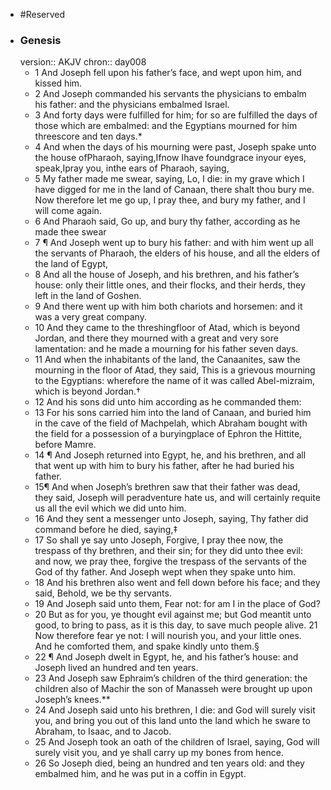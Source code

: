 - #Reserved
- ### Genesis
  version:: AKJV
  chron:: day008
	- 1 And Joseph fell upon his father’s face, and wept upon him, and kissed him.
	- 2 And Joseph commanded his servants the physicians to embalm his father: and the
	  physicians embalmed Israel.
	- 3 And forty days were fulfilled for him; for so are fulfilled
	  the days of those which are embalmed: and the Egyptians mourned for him threescore
	  and ten days.*
	- 4 And when the days of his mourning were past, Joseph spake unto the
	  house ofPharaoh, saying,Ifnow Ihave foundgrace inyour eyes, speak,Ipray you, inthe
	  ears of Pharaoh, saying,
	- 5 My father made me swear, saying, Lo, I die: in my grave which
	  I have digged for me in the land of Canaan, there shalt thou bury me. Now therefore let
	  me go up, I pray thee, and bury my father, and I will come again.
	- 6 And Pharaoh said,
	  Go up, and bury thy father, according as he made thee swear
	- 7 ¶ And Joseph went up to bury his father: and with him went up all the servants of
	  Pharaoh, the elders of his house, and all the elders of the land of Egypt,
	- 8 And all the
	  house of Joseph, and his brethren, and his father’s house: only their little ones, and
	  their flocks, and their herds, they left in the land of Goshen.
	- 9 And there went up with
	  him both chariots and horsemen: and it was a very great company.
	- 10 And they came
	  to the threshingfloor of Atad, which is beyond Jordan, and there they mourned with a
	  great and very sore lamentation: and he made a mourning for his father seven days.
	- 11 And when the inhabitants of the land, the Canaanites, saw the mourning in the floor
	  of Atad, they said, This is a grievous mourning to the Egyptians: wherefore the name
	  of it was called Abel-mizraim, which is beyond Jordan.†
	- 12 And his sons did unto him
	  according as he commanded them:
	- 13 For his sons carried him into the land of Canaan,
	  and buried him in the cave of the field of Machpelah, which Abraham bought with the
	  field for a possession of a buryingplace of Ephron the Hittite, before Mamre.
	- 14 ¶ And Joseph returned into Egypt, he, and his brethren, and all that went up with
	  him to bury his father, after he had buried his father.
	- 15¶ And when Joseph’s brethren saw that their father was dead, they said, Joseph will
	  peradventure hate us, and will certainly requite us all the evil which we did unto him.
	- 16 And they sent a messenger unto Joseph, saying, Thy father did command before he
	  died, saying,‡
	- 17 So shall ye say unto Joseph, Forgive, I pray thee now, the trespass of thy
	  brethren, and their sin; for they did unto thee evil: and now, we pray thee, forgive the
	  trespass of the servants of the God of thy father. And Joseph wept when they spake unto
	  him.
	- 18 And his brethren also went and fell down before his face; and they said, Behold,
	  we be thy servants.
	- 19 And Joseph said unto them, Fear not: for am I in the place of God?
	- 20 But as for you, ye thought evil against me; but God meantit unto good, to bring to pass,
	  as it is this day, to save much people alive. 21 Now therefore fear ye not: I will nourish
	  you, and your little ones. And he comforted them, and spake kindly unto them.§
	- 22 ¶ And Joseph dwelt in Egypt, he, and his father’s house: and Joseph lived an
	  hundred and ten years.
	- 23 And Joseph saw Ephraim’s children of the third generation:
	  the children also of Machir the son of Manasseh were brought up upon Joseph’s knees.**
	- 24 And Joseph said unto his brethren, I die: and God will surely visit you, and bring you
	  out of this land unto the land which he sware to Abraham, to Isaac, and to Jacob.
	- 25 And
	  Joseph took an oath of the children of Israel, saying, God will surely visit you, and ye
	  shall carry up my bones from hence.
	- 26 So Joseph died, being an hundred and ten years
	  old: and they embalmed him, and he was put in a coffin in Egypt.